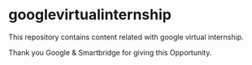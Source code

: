 # googlevirtualinternship
This repository contains content related with google virtual internship.

Thank you Google & Smartbridge for giving this Opportunity. 

